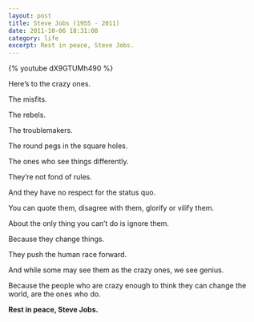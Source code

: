 ```yaml
---
layout: post
title: Steve Jobs (1955 - 2011)
date: 2011-10-06 18:31:08
category: life
excerpt: Rest in peace, Steve Jobs.
---
```


{% youtube dX9GTUMh490 %}

Here’s to the crazy ones.

The misfits.

The rebels.

The troublemakers.

The round pegs in the square holes.

The ones who see things differently.

They’re not fond of rules.

And they have no respect for the status quo.

You can quote them, disagree with them, glorify or vilify them.

About the only thing you can’t do is ignore them.

Because they change things.

They push the human race forward.

And while some may see them as the crazy ones, we see genius.

Because the people who are crazy enough to think they can change the world, are the ones who do.

**Rest in peace, Steve Jobs.**